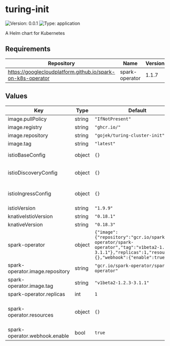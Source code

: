 # turing-init

![Version: 0.0.1](https://img.shields.io/badge/Version-0.0.1-informational?style=flat-square) ![Type: application](https://img.shields.io/badge/Type-application-informational?style=flat-square)

A Helm chart for Kubernetes

## Requirements

| Repository | Name | Version |
|------------|------|---------|
| https://googlecloudplatform.github.io/spark-on-k8s-operator | spark-operator | 1.1.7 |

## Values

| Key | Type | Default | Description |
|-----|------|---------|-------------|
| image.pullPolicy | string | `"IfNotPresent"` |  |
| image.registry | string | `"ghcr.io/"` | Docker registry for Turing cluster init |
| image.repository | string | `"gojek/turing-cluster-init"` | Docker image repository for Turing cluster init |
| image.tag | string | `"latest"` | Docker image tag for Turing cluster init |
| istioBaseConfig | object | `{}` | Base config, more can be seen here: https://github.com/istio/istio/blob/1.9.9/manifests/charts/base/values.yaml |
| istioDiscoveryConfig | object | `{}` | Discovery config, more can be seen here: https://github.com/istio/istio/blob/1.9.9/manifests/charts/istio-control/istio-discovery/values.yaml |
| istioIngressConfig | object | `{}` | Ingress gateway config, more can be seen here: https://github.com/istio/istio/blob/1.9.9/manifests/charts/gateways/istio-ingress/values.yaml |
| istioVersion | string | `"1.9.9"` | Istio version to use |
| knativeIstioVersion | string | `"0.18.1"` |  |
| knativeVersion | string | `"0.18.3"` | Knative Version to use |
| spark-operator | object | `{"image":{"repository":"gcr.io/spark-operator/spark-operator","tag":"v1beta2-1.2.3-3.1.1"},"replicas":1,"resources":{},"webhook":{"enable":true}}` | Override any spark-operator values here: https://github.com/GoogleCloudPlatform/spark-on-k8s-operator/blob/master/charts/spark-operator-chart/README.md |
| spark-operator.image.repository | string | `"gcr.io/spark-operator/spark-operator"` | repository of the spark operator |
| spark-operator.image.tag | string | `"v1beta2-1.2.3-3.1.1"` | image tag of the spark operator |
| spark-operator.replicas | int | `1` | number of replicas |
| spark-operator.resources | object | `{}` | Resources requests and limits for spark operator. This should be set  according to your cluster capacity and service level objectives. Reference: https://kubernetes.io/docs/concepts/configuration/manage-resources-containers/ |
| spark-operator.webhook.enable | bool | `true` | this is needed to be set to true, if not the configmaps will not load |
